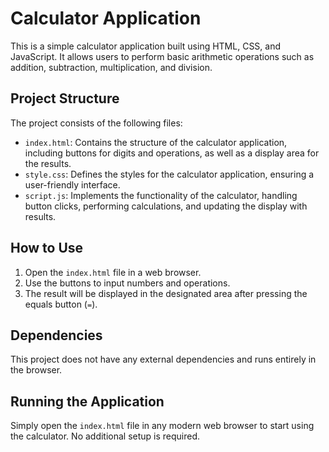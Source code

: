 # Calculator Application

This is a simple calculator application built using HTML, CSS, and JavaScript. It allows users to perform basic arithmetic operations such as addition, subtraction, multiplication, and division.

## Project Structure

The project consists of the following files:

- `index.html`: Contains the structure of the calculator application, including buttons for digits and operations, as well as a display area for the results.
- `style.css`: Defines the styles for the calculator application, ensuring a user-friendly interface.
- `script.js`: Implements the functionality of the calculator, handling button clicks, performing calculations, and updating the display with results.

## How to Use

1. Open the `index.html` file in a web browser.
2. Use the buttons to input numbers and operations.
3. The result will be displayed in the designated area after pressing the equals button (`=`).

## Dependencies

This project does not have any external dependencies and runs entirely in the browser.

## Running the Application

Simply open the `index.html` file in any modern web browser to start using the calculator. No additional setup is required.